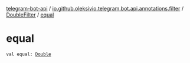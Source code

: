 [telegram-bot-api](../../index.md) / [io.github.oleksivio.telegram.bot.api.annotations.filter](../index.md) / [DoubleFilter](index.md) / [equal](./equal.md)

# equal

`val equal: `[`Double`](https://kotlinlang.org/api/latest/jvm/stdlib/kotlin/-double/index.html)